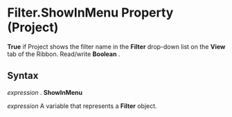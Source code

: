 
# Filter.ShowInMenu Property (Project)

 **True** if Project shows the filter name in the **Filter** drop-down list on the **View** tab of the Ribbon. Read/write **Boolean** .


## Syntax

 _expression_ . **ShowInMenu**

 _expression_ A variable that represents a **Filter** object.


